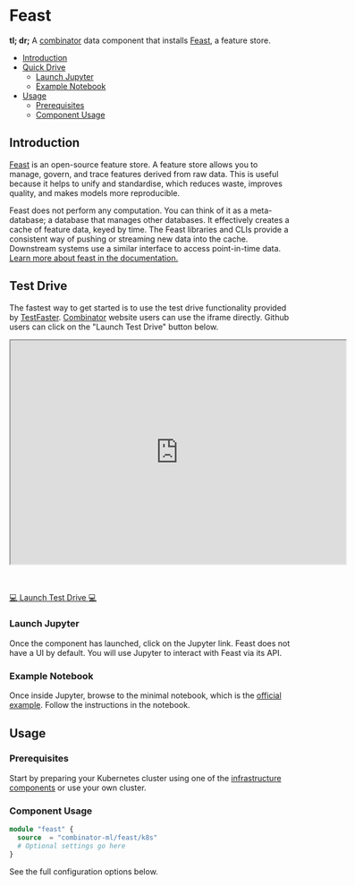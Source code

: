 # Feast

**tl; dr;** A [combinator](https://combinator.ml) data component that installs [Feast](https://feast.dev), a feature store.

- [Introduction](#introduction)
- [Quick Drive](#quick-drive)
  * [Launch Jupyter](#launch-jupyter)
  * [Example Notebook](#example-notebook)
- [Usage](#usage)
  * [Prerequisites](#prerequisites)
  * [Component Usage](#component-usage)

## Introduction

[Feast](https://feast.dev) is an open-source feature store. A feature store allows you to manage, govern, and trace features derived from raw data. This is useful because it helps to unify and standardise, which reduces waste, improves quality, and makes models more reproducible.

Feast does not perform any computation. You can think of it as a meta-database; a database that manages other databases. It effectively creates a cache of feature data, keyed by time. The Feast libraries and CLIs provide a consistent way of pushing or streaming new data into the cache. Downstream systems use a similar interface to access point-in-time data. [Learn more about feast in the documentation.](https://docs.feast.dev)

## Test Drive

The fastest way to get started is to use the test drive functionality provided by [TestFaster](https://testfaster.ci). [Combinator](https://combinator.ml) website users can use the iframe directly. Github users can click on the "Launch Test Drive" button below.

<iframe width="600" height="400" id="testdrive" style="display: block;" src="https://testfaster.ci/launch?embedded=true&amp;repo=https://github.com/combinator-ml/terraform-k8s-feast&amp;file=examples/testfaster/.testfaster.yml"></iframe><br/><br/>

[:computer: Launch Test Drive :computer:](https://testfaster.ci/launch?embedded=true&amp;repo=https://github.com/combinator-ml/terraform-k8s-feast&amp;file=examples/testfaster/.testfaster.yml)



### Launch Jupyter

Once the component has launched, click on the Jupyter link. Feast does not have a UI by default. You will use Jupyter to interact with Feast via its API.

### Example Notebook

Once inside Jupyter, browse to the minimal notebook, which is the [official example](https://github.com/feast-dev/feast/tree/v0.9-branch/examples/minimal). Follow the instructions in the notebook.

## Usage

### Prerequisites

Start by preparing your Kubernetes cluster using one of the [infrastructure components](https://combinator.ml/infrastructure/introduction/) or use your own cluster.

### Component Usage

```terraform
module "feast" {
  source  = "combinator-ml/feast/k8s"
  # Optional settings go here
}
```

See the full configuration options below.
